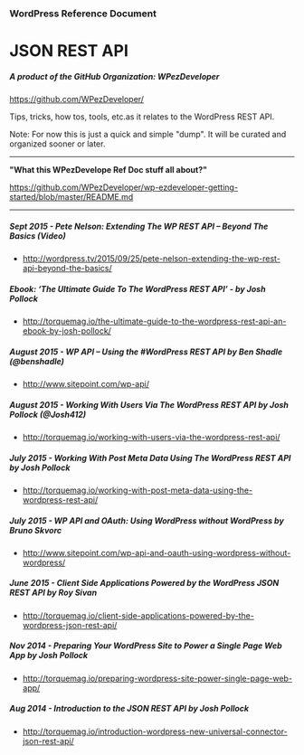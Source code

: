 ### WordPress Reference Document
# JSON REST API
##### A product of the GitHub Organization: WPezDeveloper
https://github.com/WPezDeveloper/

Tips, tricks, how tos, tools, etc.as it relates to the WordPress REST API.

Note: For now this is just a quick and simple "dump". It will be curated and organized sooner or later.




---

**"What this WPezDevelope Ref Doc stuff all about?"**

https://github.com/WPezDeveloper/wp-ezdeveloper-getting-started/blob/master/README.md

---

##### Sept 2015 - Pete Nelson: Extending The WP REST API – Beyond The Basics (Video)
 - http://wordpress.tv/2015/09/25/pete-nelson-extending-the-wp-rest-api-beyond-the-basics/
 
 
##### Ebook: ‘The Ultimate Guide To The WordPress REST API’ - by Josh Pollock
 - http://torquemag.io/the-ultimate-guide-to-the-wordpress-rest-api-an-ebook-by-josh-pollock/


##### August 2015 - WP API – Using the #WordPress REST API by Ben Shadle (@benshadle)
 - http://www.sitepoint.com/wp-api/


##### August 2015 - Working With Users Via The WordPress REST API by Josh Pollock (@Josh412)
 - http://torquemag.io/working-with-users-via-the-wordpress-rest-api/


##### July 2015 - Working With Post Meta Data Using The WordPress REST API by Josh Pollock
 - http://torquemag.io/working-with-post-meta-data-using-the-wordpress-rest-api/


##### July 2015 - WP API and OAuth: Using WordPress without WordPress by Bruno Skvorc
 - http://www.sitepoint.com/wp-api-and-oauth-using-wordpress-without-wordpress/
 

##### June 2015 - Client Side Applications Powered by the WordPress JSON REST API by Roy Sivan
 - http://torquemag.io/client-side-applications-powered-by-the-wordpress-json-rest-api/
 

##### Nov 2014 - Preparing Your WordPress Site to Power a Single Page Web App by Josh Pollock
 - http://torquemag.io/preparing-wordpress-site-power-single-page-web-app/


##### Aug 2014 - Introduction to the JSON REST API by Josh Pollock
 - http://torquemag.io/introduction-wordpress-new-universal-connector-json-rest-api/
